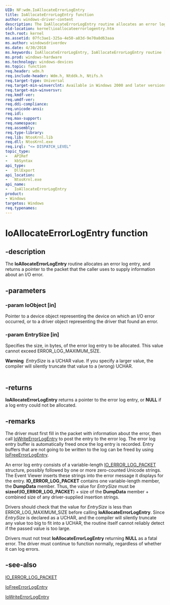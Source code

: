```yaml
---
UID: NF:wdm.IoAllocateErrorLogEntry
title: IoAllocateErrorLogEntry function
author: windows-driver-content
description: The IoAllocateErrorLogEntry routine allocates an error log entry, and returns a pointer to the packet that the caller uses to supply information about an I/O error.
old-location: kernel\ioallocateerrorlogentry.htm
tech.root: kernel
ms.assetid: 07fc3ae1-325a-4e50-a83d-9e70a8d63aaa
ms.author: windowsdriverdev
ms.date: 4/30/2018
ms.keywords: IoAllocateErrorLogEntry, IoAllocateErrorLogEntry routine [Kernel-Mode Driver Architecture], k104_e3257473-eeae-4912-b3e1-8dd5ceb7430e.xml, kernel.ioallocateerrorlogentry, wdm/IoAllocateErrorLogEntry
ms.prod: windows-hardware
ms.technology: windows-devices
ms.topic: function
req.header: wdm.h
req.include-header: Wdm.h, Ntddk.h, Ntifs.h
req.target-type: Universal
req.target-min-winverclnt: Available in Windows 2000 and later versions of Windows.
req.target-min-winversvr: 
req.kmdf-ver: 
req.umdf-ver: 
req.ddi-compliance: 
req.unicode-ansi: 
req.idl: 
req.max-support: 
req.namespace: 
req.assembly: 
req.type-library: 
req.lib: NtosKrnl.lib
req.dll: NtosKrnl.exe
req.irql: "<= DISPATCH_LEVEL"
topic_type:
-	APIRef
-	kbSyntax
api_type:
-	DllExport
api_location:
-	NtosKrnl.exe
api_name:
-	IoAllocateErrorLogEntry
product:
- Windows
targetos: Windows
req.typenames: 
---
```


# IoAllocateErrorLogEntry function


## -description


The <b>IoAllocateErrorLogEntry</b> routine allocates an error log entry, and returns a pointer to the packet that the caller uses to supply information about an I/O error.


## -parameters




### -param IoObject [in]

Pointer to a device object representing the device on which an I/O error occurred, or to a driver object representing the driver that found an error.


### -param EntrySize [in]

Specifies the size, in bytes, of the error log entry to be allocated. This value cannot exceed ERROR_LOG_MAXIMUM_SIZE. 

<div class="alert"><b>Warning</b>  <i>EntrySize</i> is a UCHAR value. If you specify a larger value, the compiler will silently truncate that value to a (wrong) UCHAR. </div>
<div> </div>

## -returns



<b>IoAllocateErrorLogEntry</b> returns a pointer to the error log entry, or <b>NULL</b> if a log entry could not be allocated.




## -remarks



The driver must first fill in the packet with information about the error, then call <a href="https://msdn.microsoft.com/library/windows/hardware/ff550527">IoWriteErrorLogEntry</a> to post the entry to the error log. The error log entry buffer is automatically freed once the log entry is recorded. Entry buffers that are not going to be written to the log can be freed by using <a href="https://msdn.microsoft.com/library/windows/hardware/ff549107">IoFreeErrorLogEntry</a>.

An error log entry consists of a variable-length <a href="https://msdn.microsoft.com/library/windows/hardware/ff550571">IO_ERROR_LOG_PACKET</a> structure, possibly followed by one or more zero-counted Unicode strings. The Event Viewer inserts these strings into the error message it displays for the entry. <b>IO_ERROR_LOG_PACKET</b> contains one variable-length member, the <b>DumpData</b> member. Thus, the value for <i>EntrySize</i> must be <b>sizeof</b>(<b>IO_ERROR_LOG_PACKET</b>) + size of the <b>DumpData</b> member + combined size of any driver-supplied insertion strings.

Drivers should check that the value for <i>EntrySize</i> is less than ERROR_LOG_MAXIMUM_SIZE before calling <b>IoAllocateErrorLogEntry</b>. Since <i>EntrySize</i>  is declared as a UCHAR, and the compiler will silently truncate any value too big to fit into a UCHAR, the routine itself cannot reliably detect if the passed value is too large.

Drivers must not treat <b>IoAllocateErrorLogEntry</b> returning <b>NULL</b> as a fatal error. The driver must continue to function normally, regardless of whether it can log errors.




## -see-also




<a href="https://msdn.microsoft.com/library/windows/hardware/ff550571">IO_ERROR_LOG_PACKET</a>



<a href="https://msdn.microsoft.com/library/windows/hardware/ff549107">IoFreeErrorLogEntry</a>



<a href="https://msdn.microsoft.com/library/windows/hardware/ff550527">IoWriteErrorLogEntry</a>
 

 

